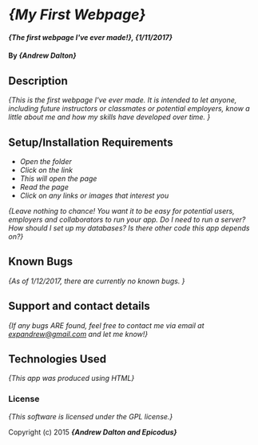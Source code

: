 # _{My First Webpage}_

#### _{The first webpage I've ever made!}, {1/11/2017}_

#### By _**{Andrew Dalton}**_

## Description

_{This is the first webpage I've ever made. It is intended to let anyone, including future instructors or classmates or potential employers, know a little about me and how my skills have developed over time. }_

## Setup/Installation Requirements

* _Open the folder_
* _Click on the link_
* _This will open the page_
* _Read the page_
* _Click on any links or images that interest you_

_{Leave nothing to chance! You want it to be easy for potential users, employers and collaborators to run your app. Do I need to run a server? How should I set up my databases? Is there other code this app depends on?}_

## Known Bugs

_{As of 1/12/2017, there are currently no known bugs. }_

## Support and contact details

_{If any bugs ARE found, feel free to contact me via email at expandrew@gmail.com and let me know!}_

## Technologies Used

_{This app was produced using HTML}_

### License

*{This software is licensed under the GPL license.}*

Copyright (c) 2015 **_{Andrew Dalton and Epicodus}_**
